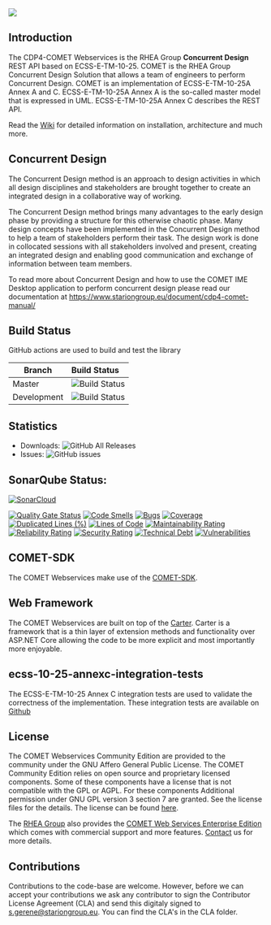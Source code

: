 <img src="https://github.com/STARIONGROUP/COMET-WebServices-Community-Edition/raw/development/COMET-Community-Edition.jpg">

## Introduction

The CDP4-COMET Webservices is the RHEA Group **Concurrent Design** REST API based on ECSS-E-TM-10-25. COMET is the RHEA Group Concurrent Design Solution that allows a team of engineers to perform Concurrent Design. COMET is an implementation of ECSS-E-TM-10-25A Annex A and C. ECSS-E-TM-10-25A Annex A is the so-called master model that is expressed in UML. ECSS-E-TM-10-25A Annex C describes the REST API. 

Read the [Wiki](https://github.com/STARIONGROUP/COMET-WebServices-Community-Edition/wiki) for detailed information on installation, architecture and much more.

## Concurrent Design

The Concurrent Design method is an approach to design activities in which all design disciplines and stakeholders are brought together to create an integrated design in a collaborative way of working.

The Concurrent Design method brings many advantages to the early design phase by providing a structure for this otherwise chaotic phase. Many design concepts have been implemented in the Concurrent Design method to help a team of stakeholders perform their task. The design work is done in collocated sessions with all stakeholders involved and present, creating an integrated design and enabling good communication and exchange of information between team members.

To read more about Concurrent Design and how to use the COMET IME Desktop application to perform concurrent design please read our documentation at https://www.stariongroup.eu/document/cdp4-comet-manual/

## Build Status

GitHub actions are used to build and test the library

Branch | Build Status
------- | :------------
Master | ![Build Status](https://github.com/STARIONGROUP/COMET-WebServices-Community-Edition/actions/workflows/CodeQuality.yml/badge.svg?branch=master)
Development | ![Build Status](https://github.com/STARIONGROUP/COMET-WebServices-Community-Edition/actions/workflows/CodeQuality.yml/badge.svg?branch=development)

## Statistics

  - Downloads: ![GitHub All Releases](https://img.shields.io/github/downloads/STARIONGROUP/COMET-WebServices-Community-Edition/total.svg)
  - Issues: ![GitHub issues](https://img.shields.io/github/issues/STARIONGROUP/COMET-WebServices-Community-Edition.svg)

## SonarQube Status:

[![SonarCloud](https://sonarcloud.io/images/project_badges/sonarcloud-white.svg)](https://sonarcloud.io/summary/new_code?id=STARIONGROUP_CDP4-COMET-WebServices-Community-Edition)

[![Quality Gate Status](https://sonarcloud.io/api/project_badges/measure?project=STARIONGROUP_CDP4-COMET-WebServices-Community-Edition&metric=alert_status)](https://sonarcloud.io/summary/new_code?id=STARIONGROUP_CDP4-COMET-WebServices-Community-Edition)
[![Code Smells](https://sonarcloud.io/api/project_badges/measure?project=STARIONGROUP_CDP4-COMET-WebServices-Community-Edition&metric=code_smells)](https://sonarcloud.io/summary/new_code?id=STARIONGROUP_CDP4-COMET-WebServices-Community-Edition)
[![Bugs](https://sonarcloud.io/api/project_badges/measure?project=STARIONGROUP_CDP4-COMET-WebServices-Community-Edition&metric=bugs)](https://sonarcloud.io/summary/new_code?id=STARIONGROUP_CDP4-COMET-WebServices-Community-Edition)
[![Coverage](https://sonarcloud.io/api/project_badges/measure?project=STARIONGROUP_CDP4-COMET-WebServices-Community-Edition&metric=coverage)](https://sonarcloud.io/summary/new_code?id=STARIONGROUP_CDP4-COMET-WebServices-Community-Edition)
[![Duplicated Lines (%)](https://sonarcloud.io/api/project_badges/measure?project=STARIONGROUP_CDP4-COMET-WebServices-Community-Edition&metric=duplicated_lines_density)](https://sonarcloud.io/summary/new_code?id=STARIONGROUP_CDP4-COMET-WebServices-Community-Edition)
[![Lines of Code](https://sonarcloud.io/api/project_badges/measure?project=STARIONGROUP_CDP4-COMET-WebServices-Community-Edition&metric=ncloc)](https://sonarcloud.io/summary/new_code?id=STARIONGROUP_CDP4-COMET-WebServices-Community-Edition)
[![Maintainability Rating](https://sonarcloud.io/api/project_badges/measure?project=STARIONGROUP_CDP4-COMET-WebServices-Community-Edition&metric=sqale_rating)](https://sonarcloud.io/summary/new_code?id=STARIONGROUP_CDP4-COMET-WebServices-Community-Edition)
[![Reliability Rating](https://sonarcloud.io/api/project_badges/measure?project=STARIONGROUP_CDP4-COMET-WebServices-Community-Edition&metric=reliability_rating)](https://sonarcloud.io/summary/new_code?id=STARIONGROUP_CDP4-COMET-WebServices-Community-Edition)
[![Security Rating](https://sonarcloud.io/api/project_badges/measure?project=STARIONGROUP_CDP4-COMET-WebServices-Community-Edition&metric=security_rating)](https://sonarcloud.io/summary/new_code?id=STARIONGROUP_CDP4-COMET-WebServices-Community-Edition)
[![Technical Debt](https://sonarcloud.io/api/project_badges/measure?project=STARIONGROUP_CDP4-COMET-WebServices-Community-Edition&metric=sqale_index)](https://sonarcloud.io/summary/new_code?id=STARIONGROUP_CDP4-COMET-WebServices-Community-Edition)
[![Vulnerabilities](https://sonarcloud.io/api/project_badges/measure?project=STARIONGROUP_CDP4-COMET-WebServices-Community-Edition&metric=vulnerabilities)](https://sonarcloud.io/summary/new_code?id=STARIONGROUP_CDP4-COMET-WebServices-Community-Edition)

## COMET-SDK

The COMET Webservices make use of the [COMET-SDK](https://github.com/STARIONGROUP/COMET-SDK-Community-Edition).

## Web Framework

The COMET Webservices are built on top of the [Carter](https://github.com/CarterCommunity/Carter). Carter is a framework that is a thin layer of extension methods and functionality over ASP.NET Core allowing the code to be more explicit and most importantly more enjoyable.

## ecss-10-25-annexc-integration-tests

The ECSS-E-TM-10-25 Annex C integration tests are used to validate the correctness of the implementation. These integration tests are available on [Github](https://github.com/STARIONGROUP/ecss-10-25-annexc-integration-tests)

## License

The COMET Webservices Community Edition are provided to the community under the GNU Affero General Public License. The COMET Community Edition relies on open source and proprietary licensed components. Some of these components have a license that is not compatible with the GPL or AGPL. For these components Additional permission under GNU GPL version 3 section 7 are granted. See the license files for the details. The license can be found [here](LICENSE).

The [RHEA Group](https://www.stariongroup.eu) also provides the [COMET Web Services Enterprise Edition](https://github.com/STARIONGROUP/COMET-WebServices-Community-Edition/wiki/COMET-Web-Services-Enterprise-Edition) which comes with commercial support and more features. [Contact](https://www.stariongroup.eu/contact) us for more details.

## Contributions

Contributions to the code-base are welcome. However, before we can accept your contributions we ask any contributor to sign the Contributor License Agreement (CLA) and send this digitaly signed to s.gerene@stariongroup.eu. You can find the CLA's in the CLA folder.

